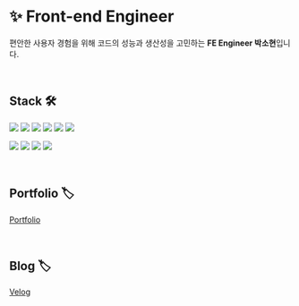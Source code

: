 # ✨ Front-end Engineer

편안한 사용자 경험을 위해 코드의 성능과 생산성을 고민하는 **FE Engineer 박소현**입니다.

<br />

## Stack 🛠

<img src="https://img.shields.io/badge/-HTML5-%23E34F26?style=flat-square&logo=HTML5&logoColor=white"/> <img src="https://img.shields.io/badge/-CSS-%231572B6?style=flat-square&logo=CSS3&logoColor=white"/> <img src="https://img.shields.io/badge/-JavaScript-%23F7DF1E?style=flat-square&logo=JavaScript&logoColor=white"/> <img src="https://img.shields.io/badge/-React-%2361DAFB?style=flat-square&logo=React&logoColor=white"/> <img src="https://img.shields.io/badge/-Sass-%23CC6699?style=flat-square&logo=Sass&logoColor=white"/> <img src="https://img.shields.io/badge/-postCss-%23DD3A0A?style=flat-square&logo=postCss&logoColor=white"/> 

<img src="https://img.shields.io/badge/-Git-%23F05032?style=flat-square&logo=Git&logoColor=white"/> <img src="https://img.shields.io/badge/-GitHub-%23181717?style=flat-square&logo=GitHub&logoColor=white"/>  <img src="https://img.shields.io/badge/-Next-%23000000?style=flat-square&logo=Next&logoColor=white"/> <img src="https://img.shields.io/badge/-Postman-%23FF6C37?style=flat-square&logo=Postman&logoColor=white"/>

<br />

## Portfolio 🏷
[Portfolio](https://sohyeonbak.github.io/Portfolio/)

<br />

## Blog 🏷

[Velog](https://velog.io/@sohyeonbak_oly)
